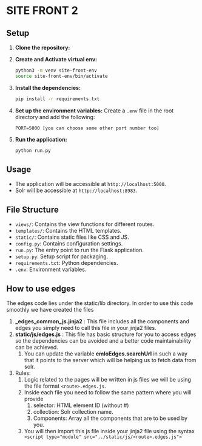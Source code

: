 # SITE FRONT 2

## Setup

1. **Clone the repository:**

2. **Create and Activate virtual env:**

   ```sh
   python3 -m venv site-front-env
   source site-front-env/bin/activate
   ```

3. **Install the dependencies:**

   ```sh
   pip install -r requirements.txt
   ```

4. **Set up the environment variables:**
   Create a `.env` file in the root directory and add the following:

   ```env
   PORT=5000 [you can choose some other port number too]
   ```

5. **Run the application:**
   ```sh
   python run.py
   ```

## Usage

- The application will be accessible at `http://localhost:5000`.
- Solr will be accessible at `http://localhost:8983`.

## File Structure

- `views/`: Contains the view functions for different routes.
- `templates/`: Contains the HTML templates.
- `static/`: Contains static files like CSS and JS.
- `config.py`: Contains configuration settings.
- `run.py`: The entry point to run the Flask application.
- `setup.py`: Setup script for packaging.
- `requirements.txt`: Python dependencies.
- `.env`: Environment variables.

## How to use edges

The edges code lies under the static/lib directory. In order to use this code smoothly we have created the files

1. **\_edges_common_js.jinja2** : This file includes all the components and edges you simply need to call this file in your jinja2 files.
2. **static/js/edges.js** : This file has basic structure for you to access edges so the dependencies can be avoided and a better code maintainability can be achieved.
   1. You can update the variable **emloEdges.searchUrl** in such a way that it points to the server which will be helping us to fetch data from solr.
3. Rules:
   1. Logic related to the pages will be written in js files we will be using the file format `<route>.edges.js`.
   2. Inside each file you need to follow the same pattern where you will provide
      1. selector: HTML element ID (without #)
      2. collection: Solr collection name.
      3. Components: Array all the components that are to be used by you.
   3. You will then import this js file inside your jinja2 file using the syntax ` <script type="module" src="../static/js/<route>.edges.js">`
